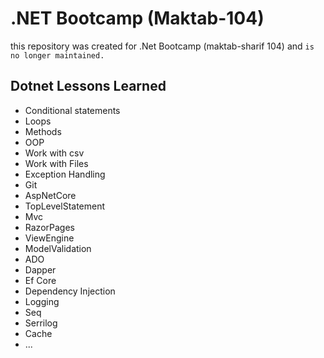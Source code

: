 # .NET Bootcamp (Maktab-104)
this repository was created for .Net Bootcamp (maktab-sharif 104) and ```is no longer maintained.```


## Dotnet Lessons Learned
- Conditional statements
- Loops
- Methods
- OOP
- Work with csv
- Work with Files
- Exception Handling
- Git
- AspNetCore
- TopLevelStatement
- Mvc
- RazorPages
- ViewEngine
- ModelValidation
- ADO
- Dapper
- Ef Core
- Dependency Injection
- Logging
- Seq
- Serrilog
- Cache
- ...
